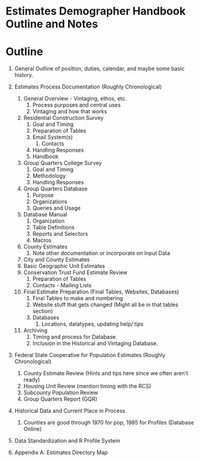 # Estimates Demographer Handbook Outline and Notes

# Outline
1. General Outline of position, duties, calendar, and maybe some basic history. 
2. Estimates Process Documentation (Roughly Chronological)
	1. General Overview - Vintaging, ethos, etc.
		1. Process purposes and central uses
		2. Vintaging and how that works
	1. Residential Construction Survey
		1. Goal and Timing
		2. Preparation of Tables
		2. Email System(s)
			1. Contacts
		3. Handling Responses
		4. Handbook
	2. Group Quarters College Survey
		1. Goal and Timing
		2. Methodology
		3. Handling Responses
	3. Group Quarters Database
		1. Purpose
		2. Organizations
		3. Queries and Usage
	3. Database Manual
		1. Organization
		2. Table Definitions
		3. Reports and Selectors
		4. Macros
	2. County Estimates
		1. Note other documentation or incorporate on Input Data
	3. City and County Estimates
	4. Basic Geographic Unit Estimates
	5. Conservation Trust Fund Estimate Review
		1. Preparation of Tables
		2. Contacts  - Mailing Lists
	6. Final Estimate Preparation (Final Tables, Websites, Databases)
		1. Final Tables to make and numbering
		2. Website stuff that gets changed (Might all be in that tables section)
		3. Databases
			1. Locations, datatypes, updating help/ tips
	7. Archiving
		1. Timing and process for Database.
		2. Inclusion in the Historical and Vintaging Database.

3. Federal State Cooperative for Population Estimates (Roughly Chronological)
	1. County Estimate Review (Hints and tips here since we often aren't ready)
	2. Housing Unit Review (mention timing with the RCS)
	3. Subcounty Population Review
	4. Group Quarters Report (GQR)
4. Historical Data and Current Place in Process
	1. Counties are good through 1970 for pop, 1985 for Profiles (Database Online)
5. Data Standardization and R Profile System
6. Appendix A: Estimates Directory Map